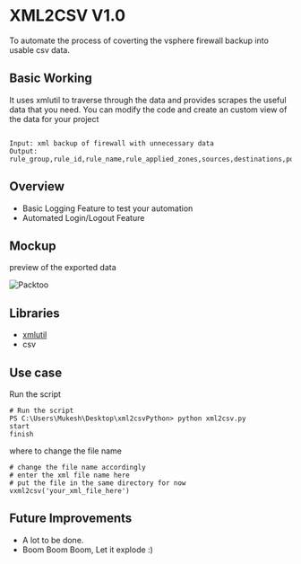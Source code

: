 # XML2CSV V1.0

To automate the process of coverting the vsphere firewall backup into usable csv data.

## Basic Working
It uses xmlutil to traverse through the data and provides scrapes the useful data that you need. You can modify the code and create an custom view of the data for your project
```

Input: xml backup of firewall with unnecessary data
Output: rule_group,rule_id,rule_name,rule_applied_zones,sources,destinations,ports_n_services,allow_deny

```

## Overview

- Basic Logging Feature to test your automation
- Automated Login/Logout Feature

## Mockup

preview of the exported data

![Packtoo](/img/data_preview.png)

## Libraries

- [xmlutil](https://docs.python.org/3/library/xml.etree.elementtree.html#module-xml.etree.ElementTree)
- csv

## Use case

Run the script

```
# Run the script
PS C:\Users\Mukesh\Desktop\xml2csvPython> python xml2csv.py
start
finish

```

where to change the file name
```
# change the file name accordingly
# enter the xml file name here 
# put the file in the same directory for now
vxml2csv('your_xml_file_here')

```

## Future Improvements

- A lot to be done.
- Boom Boom Boom, Let it explode :)